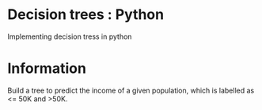 # Decision trees : Python
Implementing decision tress in python

# Information 
Build a tree to predict the income of a given population, which is labelled as <= 50K and >50K. 
